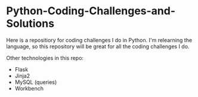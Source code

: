 # Python-Coding-Challenges-and-Solutions

Here is a repositiory for coding challenges I do in Python. I'm relearning the language, so this repository will be great for all the coding challenges I do.

Other technologies in this repo:
- Flask
- Jinja2
- MySQL (queries)
- Workbench
